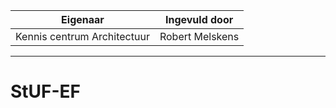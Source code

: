 | Eigenaar | Ingevuld door |
| --- | --- |
| Kennis centrum Architectuur | Robert Melskens |
<hr/>

# StUF-EF
